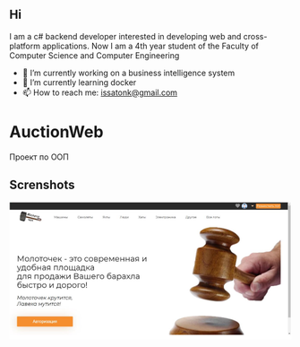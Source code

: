 ## Hi 
I am a c# backend developer interested in developing web and cross-platform applications. Now I am a 4th year student of the Faculty of Computer Science and Computer Engineering

- 🔭 I’m currently working on a business intelligence system
- 🌱 I’m currently learning docker
- 📫 How to reach me: issatonk@gmail.com

# AuctionWeb
Проект по ООП

## Screnshots

![auth](https://github.com/Issatonk/Issatonk/raw/master/src/Auction/Auth.png)